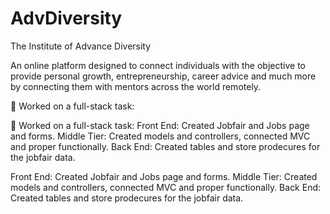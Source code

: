 # AdvDiversity
The Institute of  Advance Diversity

An online platform designed to connect individuals with the objective to provide personal
growth, entrepreneurship, career advice and much more by connecting them with mentors
across the world remotely.

🔭 Worked on a full-stack task:

🔭 Worked on a full-stack task:
Front End: Created Jobfair and Jobs page and forms.
Middle Tier: Created models and controllers, connected MVC and proper functionally.
Back End: Created tables and store prodecures for the jobfair data.  

Front End: Created Jobfair and Jobs page and forms.
Middle Tier: Created models and controllers, connected MVC and proper functionally.
Back End: Created tables and store prodecures for the jobfair data.  

